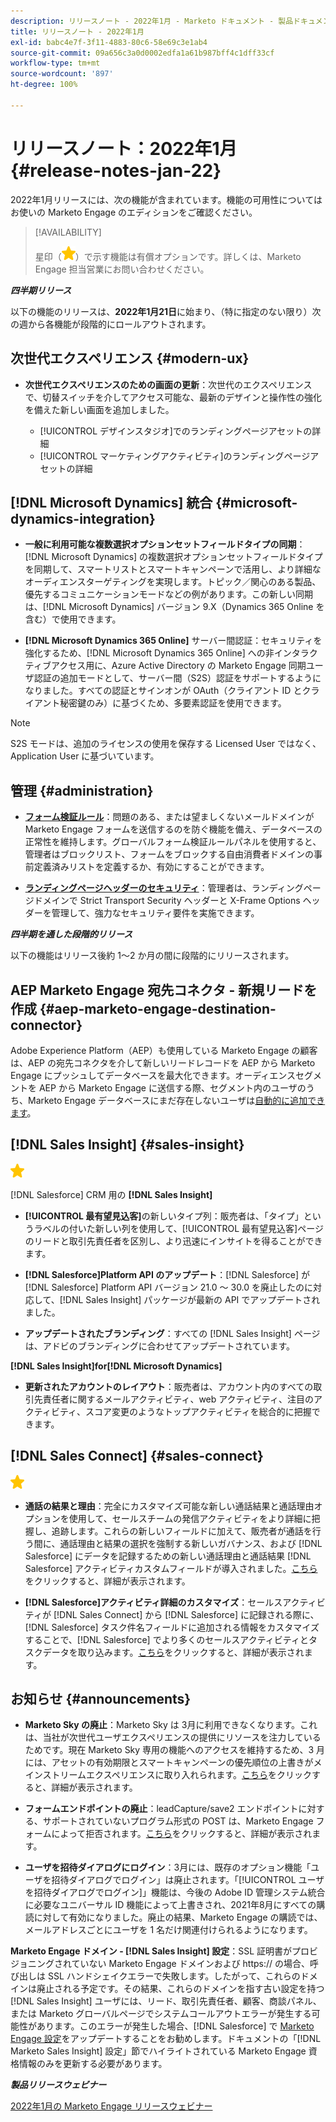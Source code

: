 ```yaml
---
description: リリースノート - 2022年1月 - Marketo ドキュメント - 製品ドキュメント
title: リリースノート - 2022年1月
exl-id: babc4e7f-3f11-4883-80c6-58e69c3e1ab4
source-git-commit: 09a656c3a0d0002edfa1a61b987bff4c1dff33cf
workflow-type: tm+mt
source-wordcount: '897'
ht-degree: 100%

---
```


# リリースノート：2022年1月 {#release-notes-jan-22}

2022年1月リリースには、次の機能が含まれています。機能の可用性についてはお使いの Marketo Engage のエディションをご確認ください。

>[!AVAILABILITY]
>
>星印（![星印](assets/yellow-star.png)）で示す機能は有償オプションです。詳しくは、Marketo Engage 担当営業にお問い合わせください。

**_四半期リリース_**

以下の機能のリリースは、**2022年1月21日**&#x200B;に始まり、（特に指定のない限り）次の週から各機能が段階的にロールアウトされます。

## 次世代エクスペリエンス {#modern-ux}

* **次世代エクスペリエンスのための画面の更新**：次世代のエクスペリエンスで、切替スイッチを介してアクセス可能な、最新のデザインと操作性の強化を備えた新しい画面を追加しました。

   * [!UICONTROL デザインスタジオ]でのランディングページアセットの詳細
   * [!UICONTROL マーケティングアクティビティ]のランディングページアセットの詳細

## [!DNL Microsoft Dynamics] 統合 {#microsoft-dynamics-integration}

* **一般に利用可能な複数選択オプションセットフィールドタイプの同期**：[!DNL Microsoft Dynamics] の複数選択オプションセットフィールドタイプを同期して、スマートリストとスマートキャンペーンで活用し、より詳細なオーディエンスターゲティングを実現します。トピック／関心のある製品、優先するコミュニケーションモードなどの例があります。この新しい同期は、[!DNL Microsoft Dynamics] バージョン 9.X（Dynamics 365 Online を含む）で使用できます。

* **[!DNL Microsoft Dynamics 365 Online]** サーバー間認証：セキュリティを強化するため、[!DNL Microsoft Dynamics 365 Online] への非インタラクティブアクセス用に、Azure Active Directory の Marketo Engage 同期ユーザ認証の追加モードとして、サーバー間（S2S）認証をサポートするようになりました。すべての認証とサインオンが OAuth（クライアント ID とクライアント秘密鍵のみ）に基づくため、多要素認証を使用できます。

>[!NOTE]
>
>S2S モードは、追加のライセンスの使用を保存する Licensed User ではなく、Application User に基づいています。

## 管理 {#administration}

* **[フォーム検証ルール](/help/marketo/product-docs/administration/settings/global-form-validation-rules.md)**：問題のある、または望ましくないメールドメインが Marketo Engage フォームを送信するのを防ぐ機能を備え、データベースの正常性を維持します。グローバルフォーム検証ルールパネルを使用すると、管理者はブロックリスト、フォームをブロックする自由消費者ドメインの事前定義済みリストを定義するか、有効にすることができます。

* **[ランディングページヘッダーのセキュリティ](/help/marketo/product-docs/administration/settings/landing-page-headers.md)**：管理者は、ランディングページドメインで Strict Transport Security ヘッダーと X-Frame Options ヘッダーを管理して、強力なセキュリティ要件を実施できます。

**_四半期を通した段階的リリース_**

以下の機能はリリース後約 1～2 か月の間に段階的にリリースされます。

## AEP Marketo Engage 宛先コネクタ - 新規リードを作成 {#aep-marketo-engage-destination-connector}

Adobe Experience Platform（AEP）も使用している Marketo Engage の顧客は、AEP の宛先コネクタを介して新しいリードレコードを AEP から Marketo Engage にプッシュしてデータベースを最大化できます。オーディエンスセグメントを AEP から Marketo Engage に送信する際、セグメント内のユーザのうち、Marketo Engage データベースにまだ存在しないユーザは[自動的に追加できます](/help/marketo/product-docs/core-marketo-concepts/smart-lists-and-static-lists/static-lists/push-an-adobe-experience-platform-segment-to-a-marketo-static-list.md)。

## [!DNL Sales Insight] {#sales-insight}

![（星印）](assets/yellow-star.png)

[!DNL Salesforce] CRM 用の **[!DNL Sales Insight]**

* **[!UICONTROL 最有望見込客]**&#x200B;の新しいタイプ列：販売者は、「タイプ」というラベルの付いた新しい列を使用して、[!UICONTROL 最有望見込客]ページのリードと取引先責任者を区別し、より迅速にインサイトを得ることができます。

* **[!DNL Salesforce]Platform API のアップデート**：[!DNL Salesforce] が [!DNL Salesforce] Platform API バージョン 21.0 ～ 30.0 を廃止したのに対応して、[!DNL Sales Insight] パッケージが最新の API でアップデートされました。

* **アップデートされたブランディング**：すべての [!DNL Sales Insight] ページは、アドビのブランディングに合わせてアップデートされています。

**[!DNL Sales Insight]for[!DNL Microsoft Dynamics]**

* **更新されたアカウントのレイアウト**：販売者は、アカウント内のすべての取引先責任者に関するメールアクティビティ、web アクティビティ、注目のアクティビティ、スコア変更のようなトップアクティビティを総合的に把握できます。

## [!DNL Sales Connect] {#sales-connect}

![（星印）](assets/yellow-star.png)

* **通話の結果と理由**：完全にカスタマイズ可能な新しい通話結果と通話理由オプションを使用して、セールスチームの発信アクティビティをより詳細に把握し、追跡します。これらの新しいフィールドに加えて、販売者が通話を行う間に、通話理由と結果の選択を強制する新しいガバナンス、および [!DNL Salesforce] にデータを記録するための新しい通話理由と通話結果 [!DNL Salesforce] アクティビティカスタムフィールドが導入されました。[こちら](https://nation.marketo.com/t5/product-blogs/sales-connect-enhancements-to-call-outcomes-q1-22-release/ba-p/319812)をクリックすると、詳細が表示されます。

* **[!DNL Salesforce]アクティビティ詳細のカスタマイズ**：セールスアクティビティが [!DNL Sales Connect] から [!DNL Salesforce] に記録される際に、[!DNL Salesforce] タスク件名フィールドに追加される情報をカスタマイズすることで、[!DNL Salesforce] でより多くのセールスアクティビティとタスクデータを取り込みます。[こちら](https://nation.marketo.com/t5/product-blogs/sales-connect-enahncements-to-activity-logging-to-salesforce-q1/ba-p/319819)をクリックすると、詳細が表示されます。

## お知らせ {#announcements}

* **Marketo Sky の廃止**：Marketo Sky は 3月に利用できなくなります。これは、当社が次世代ユーザエクスペリエンスの提供にリソースを注力しているためです。現在 Marketo Sky 専用の機能へのアクセスを維持するため、3 月には、アセットの有効期限とスマートキャンペーンの優先順位の上書きがメインストリームエクスペリエンスに取り入れられます。[こちら](https://nation.marketo.com/t5/the-modern-ux/marketo-sky-deprecation-notice/ba-p/320115#M33)をクリックすると、詳細が表示されます。

* **フォームエンドポイントの廃止**：leadCapture/save2 エンドポイントに対する、サポートされていないプログラム形式の POST は、Marketo Engage フォームによって拒否されます。[こちら](https://nation.marketo.com/t5/product-documents/updated-october-2021-upcoming-changes-to-the-marketo-engage-form/ta-p/306631)をクリックすると、詳細が表示されます。

* **ユーザを招待ダイアログにログイン**：3月には、既存のオプション機能「ユーザを招待ダイアログでログイン」は廃止されます。「[!UICONTROL ユーザを招待ダイアログでログイン]」機能は、今後の Adobe ID 管理システム統合に必要なユニバーサル ID 機能によって上書きされ、2021年8月にすべての購読に対して有効になりました。廃止の結果、Marketo Engage の購読では、メールアドレスごとにユーザを 1 名だけ関連付けられるようになります。

**Marketo Engage ドメイン - [!DNL Sales Insight] 設定**：SSL 証明書がプロビジョニングされていない Marketo Engage ドメインおよび https:// の場合、呼び出しは SSL ハンドシェイクエラーで失敗します。したがって、これらのドメインは廃止される予定です。その結果、これらのドメインを指す古い設定を持つ [!DNL Sales Insight] ユーザには、リード、取引先責任者、顧客、商談パネル、または Marketo グローバルページでシステムコールアウトエラーが発生する可能性があります。このエラーが発生した場合、[!DNL Salesforce] で [Marketo Engage 設定](/help/marketo/product-docs/marketo-sales-insight/msi-for-salesforce/configuration/configure-marketo-sales-insight-in-salesforce-enterprise-unlimited.md)をアップデートすることをお勧めします。ドキュメントの「[!DNL Marketo Sales Insight] 設定」節でハイライトされている Marketo Engage 資格情報のみを更新する必要があります。

**_製品リリースウェビナー_**

[2022年1月の Marketo Engage リリースウェビナー](https://engage.marketo.com/2022_January_Release_Webinar_DemandPage.html)
